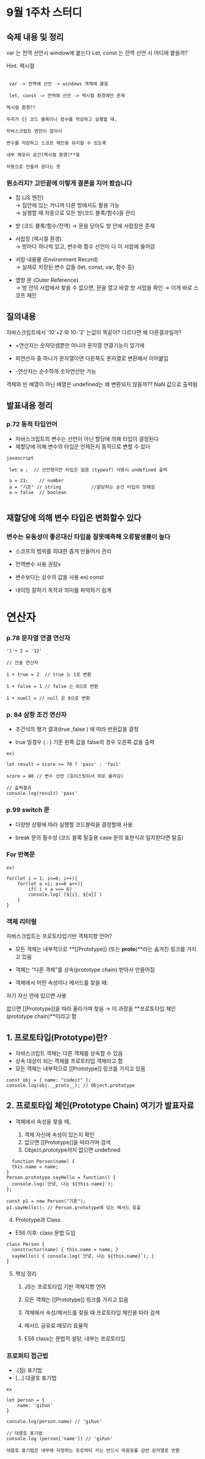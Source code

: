 # 9월 1주차 스터디 


## 숙제 내용 및 정리 

var 는 전역 선언시 window에 붙는다
Let, const 는 전역 선언 시 어디에 붙을까?

Hint. 랙시컬

```

 var -> 전역에 선언 -> windows 객체에 붙음 

 let, const -> 전역에 선언 -> 렉시컬 환경에만 존재

 ```

 ``` 
 렉시컬 환경??

 우리가 {} 코드 블록이나 함수를 작성하고 실행할 때, 
 
 자바스크립트 엔진이 알아서 
 
 변수를 저장하고 스코프 체인을 유지할 수 있도록 
 
 내부 메모리 공간(렉시컬 환경)**을 
 
 자동으로 만들어 준다는 뜻
```

### 뭔소리지? 고민끝에 이렇게 결론을 지어 봤습니다 

+ 집 (JS 엔진) <br>
  → 집안에 있는 거니까 다른 방에서도 활용 가능 <br>
  → 실행할 때 자동으로 모든 방(코드 블록/함수)을 관리 

+ 방 (코드 블록/함수/전역)
  → 문을 닫아도 방 안에 서랍장은 존재

+ 서랍장 (렉시컬 환경) <br>
  → 방마다 하나씩 있고, 변수와 함수 선언이 다 이 서랍에 들어감

+ 서랍 내용물 (Environment Record) <br>
  → 실제로 저장된 변수 값들 (let, const, var, 함수 등)

+ 옆방 문 (Outer Reference) <br>
  → 방 안의 서랍에서 찾을 수 없으면, 문을 열고 바깥 방 서랍을 확인
   → 이게 바로 스코프 체인

## 질의내용 

자바스크립트에서 '10'+2 와 10-'2' 는값이 똑같아? 다르다면 왜 다른결과일까?

+ +연산자는 숫자덧셈뿐만 아니라 문자열 연결기능이 있기에 

+ 피연산자 중 하나가 문자열이면 다른쪽도 문자열로 변환해서 이어붙임

+ -연산자는 순수하게 숫자연산만 가능 

객체와 빈 배열이 아닌 배열은 undefined는 왜 변환되지 않을까?? NaN 값으로 출력됨

## 발표내용 정리

### p.72 동적 타입언어 
+ 자바스크립트의 변수는 선언이 아닌 할당에 의해 타입이 결정된다 
+ 재할당에 의해 변수의 타입은 언제든지 동적으로 변할 수 있다 



```
javascript

 let a ;  // 선언했지만 타입은 없음 (typeof) 사용시 undefined 출력

 a = 21;    // number
 a = "기훈" // string           //할당하는 순간 타입이 정해짐
 a = false  // boolean
 
```

## 재할당에 의해 변수 타입은 변화할수 있다 

### 변수는 유동성이 좋은대신 타입을 잘못예측해 오류발생률이 높다

+ 스코프의 범위를 최대한 좁게 만들어서 관리

+ 전역변수 사용 권장x

+ 변수보다는 상수의 값을 사용 ex) const 

+ 네이밍 잘하기 목적과 의미를 파악하기 쉽게 



# 연산자

### p.78 문자열 연결 연산자 

```
'1'+ 2 = '12'

// 산술 연산자 

1 + true = 2  // true 는 1로 변환

1 + false = 1 // false 는 0으로 변환

1 + numll = // null 은 0으로 변환
```

### p. 84 삼항 조건 연산자 

+  조건식의 평가 결과(true ,false ) 에 따라 반환값을 결정

+ true 일경우 ( : ) 기준 왼쪽 값을 false의 경우 오른쪽 값을 출력

``` 
ex)

let result = score >= 70 ? 'pass' : 'fail'

score = 80 // 변수 선언 (호이스팅되서 위로 올라감)

// 출력결과
console.log(result) 'pass'
```
### p.99 switch 문 

+ 다양한 상황에 따라 실행할 코드블럭을 결정할때 사용

+ break 문의 필수성 (코드 블록 탈출용 case 문의 표현식과 일치한다면 탈출)


### For 반복문

```
ex) 

for(let i = 1; i<=6; i++){
    for(let a =i; a<=6 a++){
        if( i + a === 6)
        console.log(`[${i}, ${a}]`)
    }
}
```

### 객체 리터럴

자바스크립트는 프로토타입기반 객체지향 언어? 

+ 모든 객체는 내부적으로 **[[Prototype]] (또는 __proto__)**라는 숨겨진 링크를 가지고 있음

+ 객체는 “다른 객체”를 상속(prototype chain) 받아서 만들어짐

+ 객체에서 어떤 속성이나 메서드를 찾을 때:

자기 자신 안에 있으면 사용

없으면 [[Prototype]]을 따라 올라가며 찾음 → 이 과정을 **프로토타입 체인(prototype chain)**이라고 함


## 1. 프로토타입(Prototype)란?

+ 자바스크립트 객체는 다른 객체를 상속할 수 있음
+ 상속 대상이 되는 객체를 프로토타입 객체라고 함
+ 모든 객체는 내부적으로 [[Prototype]] 링크를 가지고 있음

```
const obj = { name: "codeit" };
console.log(obj.__proto__); // Object.prototype
```

## 2. 프로토타입 체인(Prototype Chain) 여기가 발표자료

+ 객체에서 속성을 찾을 때,

  1. 객체 자신에 속성이 있는지 확인
  2. 없으면 [[Prototype]]을 따라가며 검색
  3. Object.prototype까지 없으면 undefined


```
  function Person(name) {
  this.name = name;
}
Person.prototype.sayHello = function() {
  console.log(`안녕, 나는 ${this.name}`);
};

const p1 = new Person("기훈");
p1.sayHello(); // Person.prototype에 있는 메서드 호출
```

4. Prototype과 Class

+ ES6 이후: class 문법 도입

```
class Person {
  constructor(name) { this.name = name; }
  sayHello() { console.log(`안녕, 나는 ${this.name}`); }
}
```

5. 핵심 정리

   1. JS는 프로토타입 기반 객체지향 언어

   2. 모든 객체는 [[Prototype]] 링크를 가지고 있음

   3. 객체에서 속성/메서드를 찾을 때 프로토타입 체인을 따라 검색

   4. 메서드 공유로 메모리 효율적

   5. ES6 class는 문법적 설탕, 내부는 프로토타입



### 프로퍼티 접근법

+ .(점) 표기법 
+  [...] 대괄호 표기법

```
ex

let person = {
    name: 'gihun'
}

console.log(person.name) // 'gihun'

// 대괄호 표기법
console.log (person['name']) // 'gihun'

대괄호 표기법은 내부에 지정하는 프로퍼티 키는 반드시 따옴표를 감싼 문자열로 반환
